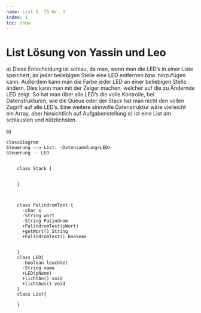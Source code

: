 ```yaml
---
name: List S. 75 Nr. 3
index: 1
toc: show
---
```


# List Lösung von Yassin und Leo


a)
Diese Entscheidung ist schlau, da man, wenn man die LED’s in einer Liste speichert, an jeder beliebigen Stelle eine LED entfernen bzw. hinzufügen kann. Außerdem kann man die Farbe jeder LED an einer beliebigen Stelle ändern. Dies kann man mit der Zeiger machen, welcher auf die zu Ändernde LED zeigt. So hat man über alle LED’s die volle Kontrolle, bei Datenstrukturen, wie die Queue oder der Stack hat man nicht den vollen Zugriff auf alle LED’s. Eine weitere sinnvolle Datenstruktur wäre vielleicht ein Array, aber hinsichtlich auf Aufgabenstellung e) ist eine List am schlausten und nützlichsten. 

b) 

```mermaid
classDiagram
Steuerung --> List: -Datensammlung<LED>
Steuerung -- LED

    
    class Stack {
        

    }
     
      
    
    class PalindromTest {
      -char x
      -String wort
      -String Palindrom
      +PalindromTest(pWort)
      +getWort() String
      +PalindromTest() boolean
    

    }
    class LED{
      -boolean leuchtet
      -String name
      +LED(pName)
      +lichtAn() void 
      +lichtAus() void 
    }
    class List{

    }

```
